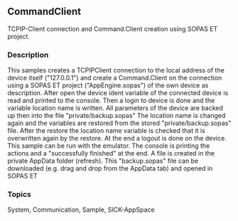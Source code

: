 ## CommandClient
TCPIP-Client connection and Command.Client creation using SOPAS ET project.
### Description
This samples creates a TCPIPClient connection to the local address of the device
itself ("127.0.0.1") and create a Command.Client on the connection using a
SOPAS ET project ("AppEngine.sopas") of the own device as description.
After open the device ident variable of the connected device is read and printed
to the console. Then a login to device is done and the variable location name is
written. All parameters of the device are backed up then into the file "private/backup.sopas"
The location name is changed again and the variables are restored from the
stored "private/backup.sopas" file. After the restore the location name variable
is checked that it is overwritten again by the restore.
At the end a logout is done on the device. This sample can be run with the emulator. 
The console is printing the actions and a "successfully finished" at the end.
A file is created in the private AppData folder (refresh). This "backup.sopas" file
can be downloaded (e.g. drag and drop from the AppData tab) and opened in SOPAS ET

### Topics
System, Communication, Sample, SICK-AppSpace
